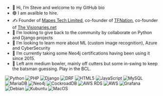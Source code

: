 - 👋 Hi, I’m Steve and welcome to my GitHub bio
- :green_circle: I am availble to hire.
- :writing_hand: Founder of [Mapes Tech Limited](https://mapestech.co.uk), co-founder of [TFNation](https://tfnation.com), co-founder of [The Visionaries.net](https://www.thevisionaries.net)
- 💞️ I’m looking to give back to the community by collaborate on Python and Django projects
- 👀 I’m looking to learn more about ML (custom image recognition), Azure and CyberSecurity
- 🌱 I’m currently taking some Neo4j certifications having been using it since 2015.
- :cricket_game: Left arm medium bowler, mainly off cutters but some in-swing to keep the batsman guessing. Play in the BCL.

![Python](https://img.shields.io/badge/Python-FFD43B?style=for-the-badge&logo=python&logoColor=blue)
![PHP](https://img.shields.io/badge/PHP-777BB4?style=for-the-badge&logo=php&logoColor=white)
![Django](https://img.shields.io/badge/Django-092E20?style=for-the-badge&logo=django&logoColor=green)
![DRF](https://img.shields.io/badge/django%20rest-ff1709?style=for-the-badge&logo=django&logoColor=white)
![HTML5](https://img.shields.io/badge/HTML5-E34F26?style=for-the-badge&logo=html5&logoColor=white)
![JavaScript](	https://img.shields.io/badge/JavaScript-323330?style=for-the-badge&logo=javascript&logoColor=F7DF1E)
![MySQL](https://img.shields.io/badge/MySQL-005C84?style=for-the-badge&logo=mysql&logoColor=white)
![MariaDB](https://img.shields.io/badge/MariaDB-003545?style=for-the-badge&logo=mariadb&logoColor=white)
![Neo4j](https://img.shields.io/badge/Neo4j-018bff?style=for-the-badge&logo=neo4j&logoColor=white)
![CockroadDB](https://img.shields.io/badge/Cockroach%20Labs-6933FF?style=for-the-badge&logo=Cockroach%20Labs&logoColor=white)
![AWS RDS](https://img.shields.io/badge/Amazon%20RDS-527FFF?style=for-the-badge&logo=amazon-rds&logoColor=white)
![AWS](	https://img.shields.io/badge/Amazon_AWS-FF9900?style=for-the-badge&logo=amazonaws&logoColor=white)
![Grafana](https://img.shields.io/badge/Grafana-F2F4F9?style=for-the-badge&logo=grafana&logoColor=orange&labelColor=F2F4F9)
![Debian](https://img.shields.io/badge/Debian-A81D33?style=for-the-badge&logo=debian&logoColor=white)
![Kubuntu](https://img.shields.io/badge/Kubuntu-0079C1?style=for-the-badge&logo=kubuntu&logoColor=white)
![MacOS](https://img.shields.io/badge/mac%20os-000000?style=for-the-badge&logo=apple&logoColor=white)

<!---
StevenMapes/StevenMapes is a ✨ special ✨ repository because its `README.md` (this file) appears on your GitHub profile.
You can click the Preview link to take a look at your changes.
--->
